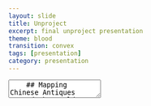 ```yaml
---
layout: slide
title: Unproject
excerpt: final unproject presentation
theme: blood
transition: convex
tags: [presentation]
category: presentation
---
```

<section data-markdown>
  <textarea data-template>
    ## Mapping Chinese Antiques Around the World
    ---
    ## Scope
    <section>
      <section>
        Main focus: 
          - reclaiming Chinese antiques scattered around the world
      </section>
      <section> 
        Key Aspects: 
          - justice of ownership
          - visualization of social issue
      </section>
    </section>
    ---
    ## Data
    ---
    ## Techniques
    ---
    ## Aims
    ---
    ## Values & Ethics
    ---
    ## Resources
    ---
    ## Workplan
  </textarea>
</section>
